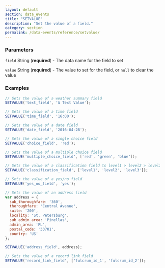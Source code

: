 ```yaml
---
layout: default
section: data_events
title: "SETVALUE"
description: "Set the value of a field."
category: section
permalink: /data-events/reference/setvalue/
---
```


### Parameters

`field` String (__required__) - The data name for the field to set

`value` String (__required__) - The value to set for the field, or `null` to clear the value

### Examples

```js
// Sets the value of a weather summary field
SETVALUE('text_field', 'A Text Value');
```


```js
// Sets the value of a time field
SETVALUE('time_field', '16:00');
```


```js
// Sets the value of a date field
SETVALUE('date_field', '2016-04-28');
```


```js
// Sets the value of a single choice field
SETVALUE('choice_field', 'red');
```


```js
// Sets the value of a multiple choice field
SETVALUE('multiple_choice_field', ['red', 'green', 'blue']);
```


```js
// Sets the value of a classification field to level1 > level2 > level3
SETVALUE('classification_field', ['level1', 'level2', 'level3']);
```


```js
// Sets the value of a yes/no field
SETVALUE('yes_no_field', 'yes');
```


```js
// Sets the value of an address field
var address = {
  sub_thoroughfare: '360',
  thoroughfare: 'Central Avenue',
  suite: '200',
  locality: 'St. Petersburg',
  sub_admin_area: 'Pinellas',
  admin_area: 'FL',
  postal_code: '33701',
  country: 'US'
};

SETVALUE('address_field', address);
```


```js
// Sets the value of a record link field
SETVALUE('record_link_field', ['fulcrum_id_1', 'fulcrum_id_2']);
```